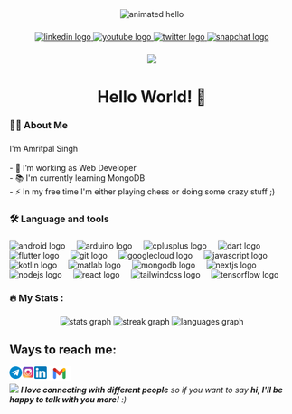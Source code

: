 <div align="center">
 <img src="https://github.com/Anmol-Baranwal/Cool-GIFs-For-GitHub/assets/74038190/9be4d344-6782-461a-b5a6-32a07bf7b34e" width="200" alt="animated hello">
</div>

###

<div align="center">
  <a href= "https://www.linkedin.com/in/amritpal17">
    <img src="https://img.shields.io/static/v1?message=LinkedIn&logo=linkedin&label=&color=0077B5&logoColor=white&labelColor=&style=flat" height="25" alt="linkedin logo"/>
  </a>
  <a href= "https://instagram.com/i.am.amritpal?igshid=NTc4MTlwNjQ2YQ=="><img src="https://img.shields.io/static/v1?message=Instagram&logo=instagram&label=&color=FF0000&logoColor=white&labelColor=&style=flat" height="25" alt="youtube logo"  />
  </a>
  <a href= "https://twitter.com/i_am_amritpal">
    <img src="https://img.shields.io/static/v1?message=Twitter&logo=twitter&label=&color=black&logoColor=white&labelColor=&style=flat" height="25" alt="twitter logo" />
  </a>
  <a href= "https://www.snapchat.com/add/i-amritpal?share_id=-VYYT_alg2k&locale=en-GB">
    <img src="https://img.shields.io/static/v1?message=Snapchat&logo=snapchat&label=&color=yellow&logoColor=white&labelColor=yellow&style=flat" height="25" alt="snapchat logo" />
  </a>
</div>

###

<div align="center">
  <img src = 'https://komarev.com/ghpvc/?username=your-github-username&style=flat-square' />
</div>

###

<h1 align="center">Hello World! 👋</h1>

###

<h3 align="left">👩‍💻  About Me</h3>

###

<p align="left">I'm Amritpal Singh<br><br>- 🔭 I’m working as Web Developer<br>- 📚 I'm currently learning MongoDB<br>- ⚡ In my free time I'm either playing chess or doing some crazy stuff ;)</p>

###

<h3 align="left">🛠 Language and tools</h3>

###

<div align="left">
  <img src="https://cdn.jsdelivr.net/gh/devicons/devicon/icons/android/android-original.svg" height="40" alt="android logo"  />
  <img width="12" />
  <img src="https://cdn.jsdelivr.net/gh/devicons/devicon/icons/arduino/arduino-original.svg" height="40" alt="arduino logo"  />
  <img width="12" />
  <img src="https://cdn.jsdelivr.net/gh/devicons/devicon/icons/cplusplus/cplusplus-original.svg" height="40" alt="cplusplus logo"  />
  <img width="12" />
  <img src="https://cdn.jsdelivr.net/gh/devicons/devicon/icons/dart/dart-original.svg" height="40" alt="dart logo"  />
  <img width="12" />
  <img src="https://cdn.jsdelivr.net/gh/devicons/devicon/icons/flutter/flutter-original.svg" height="40" alt="flutter logo"  />
  <img width="12" />
  <img src="https://cdn.jsdelivr.net/gh/devicons/devicon/icons/git/git-original.svg" height="40" alt="git logo"  />
  <img width="12" />
  <img src="https://cdn.jsdelivr.net/gh/devicons/devicon/icons/googlecloud/googlecloud-original.svg" height="40" alt="googlecloud logo"  />
  <img width="12" />
  <img src="https://cdn.jsdelivr.net/gh/devicons/devicon/icons/javascript/javascript-original.svg" height="40" alt="javascript logo"  />
  <img width="12" />
  <img src="https://cdn.jsdelivr.net/gh/devicons/devicon/icons/kotlin/kotlin-original.svg" height="40" alt="kotlin logo"  />
  <img width="12" />
  <img src="https://cdn.jsdelivr.net/gh/devicons/devicon/icons/matlab/matlab-original.svg" height="40" alt="matlab logo"  />
  <img width="12" />
  <img src="https://cdn.jsdelivr.net/gh/devicons/devicon/icons/mongodb/mongodb-original.svg" height="40" alt="mongodb logo"  />
  <img width="12" />
  <img src="https://cdn.jsdelivr.net/gh/devicons/devicon/icons/nextjs/nextjs-original.svg" height="40" alt="nextjs logo"  />
  <img width="12" />
  <img src="https://cdn.jsdelivr.net/gh/devicons/devicon/icons/nodejs/nodejs-original.svg" height="40" alt="nodejs logo"  />
  <img width="12" />
  <img src="https://cdn.jsdelivr.net/gh/devicons/devicon/icons/react/react-original.svg" height="40" alt="react logo"  />
  <img width="12" />
  <img src="https://cdn.jsdelivr.net/gh/devicons/devicon/icons/tailwindcss/tailwindcss-original-wordmark.svg" height="40" alt="tailwindcss logo"  />
  <img width="12" />
  <img src="https://cdn.jsdelivr.net/gh/devicons/devicon/icons/tensorflow/tensorflow-original.svg" height="40" alt="tensorflow logo"  />
</div>

###

<h3 align="left">🔥   My Stats :</h3>

###

<div align="center">
  <img src="https://github-readme-stats.vercel.app/api?username=i-amritpal&hide_title=false&hide_rank=false&show_icons=true&include_all_commits=false&count_private=true&disable_animations=false&theme=tokyonight&locale=en&hide_border=true&order=1" height="150" alt="stats graph"  />
  <img src="https://streak-stats.demolab.com?user=i-amritpal&locale=en&mode=daily&theme=tokyonight&hide_border=true&border_radius=3&order=3" height="150" alt="streak graph"  />
  <img src="https://github-readme-stats.vercel.app/api/top-langs?username=i-amritpal&locale=en&hide_title=true&layout=compact&card_width=320&langs_count=6&theme=tokyonight&hide_border=true&order=2" height="150" alt="languages graph"  />
</div>


## Ways to reach me:

[<img align="left" alt="HeManTSacHDevA | Telegram" width="22px" src="https://raw.githubusercontent.com/HemantSachdeva/HemantSachdeva/ItzMe/assets/telegram.png" />](https://www.telegram.me/HeManTSacHDevA)[<img align="left" alt="HeManTSacHDevA | Instagram" width="22px" src="https://raw.githubusercontent.com/HemantSachdeva/HemantSachdeva/ItzMe/assets/instagram.png" />](https://www.instagram.com/isHemantSachdeva)[<img align="left" alt="HeManT-SacHDevA | LinkedIn" width="22px" src="https://raw.githubusercontent.com/HemantSachdeva/HemantSachdeva/ItzMe/assets/linkedin.png" />](https://www.linkedin.com/in/Hemant-Sachdeva)[<img align="left" alt="HeMantSachdeva | Gmail" width="44px" src="https://github.com/i-amritpal/i-amritpal/blob/main/assets/gmail.png" />](https://mail.google.com/mail/?view=cm&fs=1&tf=1&to=er.amritpal17@gmail.com)
<br>


<img src="https://media.giphy.com/media/LnQjpWaON8nhr21vNW/giphy.gif" width="60"> <em><b> I love connecting with different people</b> so if you want to say <b>hi, I'll be happy to talk with you more!</b> :)</em>

